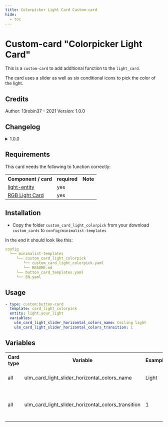 ```yaml
---
title: Colorpicker Light Card Custom-card
hide:
  - toc
---
```

<!-- markdownlint-disable MD046 -->

# Custom-card "Colorpicker Light Card"

This is a `custom-card` to add additional function to the `light_card`.

The card uses a slider as well as six conditional icons to pick the color of the light.

## Credits

Author: 13robin37 - 2021
Version: 1.0.0

## Changelog

<details>
<summary>1.0.0</summary>
Initial release
</details>

## Requirements

This card needs the following to function correctly:
<table>
<tr>
<th>Component / card</th>
<th>required</th>
<th>Note</th>
</tr>
<tr>
<td><a href=https://www.home-assistant.io/integrations/light>light-entity</a></td>
<td>yes</td>
<td></td>
</tr>
<tr>
<td><a href=https://github.com/bokub/rgb-light-card>RGB Light Card</a></td>
<td>yes</td>
<td></td>
</tr>
</table>

## Installation

- Copy the folder `custom_card_light_colorpick` from your download `custom_cards` to `config/minimalist-templates`

In the end it should look like this:

```yaml
config
  └── minimalist-templates
     └── custom_card_light_colorpick
        └── custom_card_light_colorpick.yaml
        └── README.md
     └── button_card_templates.yaml
     └── EN.yaml
```

## Usage

```yaml
- type: custom:button-card
  template: card_light_colorpick
  entity: light.your_light
  variables:
    ulm_card_light_slider_horizontal_colors_name: Ceiling light
    ulm_card_light_slider_horizontal_colors_transition: 1
```

## Variables

<table>
<tr>
<th>Card type</th>
<th>Variable</th>
<th>Example</th>
<th>Required</th>
<th>Explanation</th>
</tr>
<tr>
<td>all</td>
<td>ulm_card_light_slider_horizontal_colors_name</td>
<td>Light</td>
<td>no</td>
<td>This is the name the card shows</td>
</tr>
<tr>
<td>all</td>
<td>ulm_card_light_slider_horizontal_colors_transition</td>
<td>1</td>
<td>no</td>
<td>This is the color change transition in seconds</td>
</tr>
</table>
